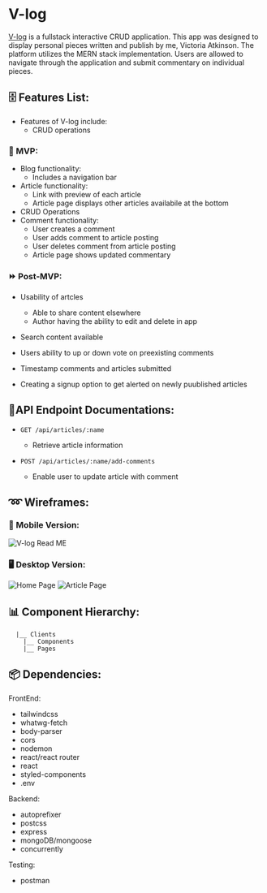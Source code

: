 # V-log
<a href="https://v-log.netlify.app/" target="_blank">V-log</a> is a fullstack interactive CRUD application. This app was designed to display personal pieces written and publish by me, Victoria Atkinson. The platform utilizes the MERN stack implementation. Users are allowed to navigate through the application and submit commentary on individual pieces. 


## 🗄️ Features List: 
- Features of V-log include: 
  - CRUD operations 


### 📝 MVP:

- Blog functionality:
  - Includes a navigation bar
- Article functionality: 
  - Link with preview of each article
  - Article page displays other articles availabile at the bottom
- CRUD Operations
- Comment functionality:
  - User creates a comment
  - User adds comment to article posting
  - User deletes comment from article posting
  - Article page shows updated commentary


### ⏩ Post-MVP:

- Usability of artcles

  - Able to share content elsewhere
  - Author having the ability to edit and delete in app

- Search content available 
- Users ability to up or down vote on preexisting comments
- Timestamp comments and articles submitted
- Creating a signup option to get alerted on newly puublished articles


## 📍API Endpoint Documentations:

- ```GET /api/articles/:name ``` 

  - Retrieve article information


- ```POST /api/articles/:name/add-comments```

  - Enable user to update article with comment


## ➿ Wireframes:

### 📱 Mobile Version:
![V-log Read ME](https://user-images.githubusercontent.com/105768093/187495986-8260d777-5d80-403c-a1b7-2e9077229004.png)


### 🖥️ Desktop Version: 
![Home Page](https://user-images.githubusercontent.com/105768093/187502666-e0af5053-e2ea-4d4e-9c1a-26ff1f49f7fc.png)
![Article Page](https://user-images.githubusercontent.com/105768093/187502704-42ab92c0-76e6-4c52-a228-d735cccb8a2b.png)


## 📊 Component Hierarchy: 
```Container
  |__ Clients 
    |__ Components
    |__ Pages
```

## 📦 Dependencies:

FrontEnd:

- tailwindcss
- whatwg-fetch
- body-parser
- cors
- nodemon
- react/react router
- react 
- styled-components
- .env

Backend:

- autoprefixer
- postcss
- express
- mongoDB/mongoose
- concurrently

Testing:

- postman
